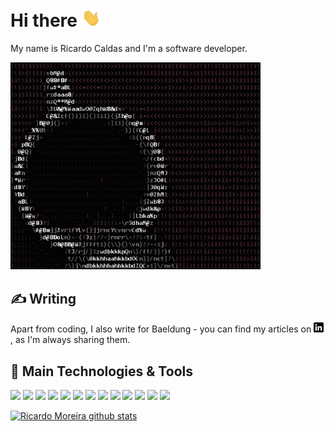 # Hi there <img src="https://raw.githubusercontent.com/ricardomoreirab/ricardomoreirab/master/wave.gif" width="30px">

My name is Ricardo Caldas and I'm a software developer.

<img src="https://raw.githubusercontent.com/ricardomoreirab/ricardomoreirab/master/programming.gif" width="400px">

## &#x270d; Writing

Apart from coding, I also write for Baeldung - you can find my articles on [![LinkedIn][3.2]][3], as I'm always sharing them.

## 🔧 Main Technologies & Tools
![](https://img.shields.io/badge/OS-Linux-informational?style=flat&logo=linux&logoColor=white&color=2bbc8a)
![](https://img.shields.io/badge/OS-Windows-informational?style=flat&logo=windows&logoColor=white&color=2bbc8a)
![](https://img.shields.io/badge/Editor-IntelliJ_IDEA-informational?style=flat&logo=intellij-idea&logoColor=white&color=2bbc8a)
![](https://img.shields.io/badge/Language-JavaScript-informational?style=flat&logo=javascript&logoColor=white&color=2bbc8a)
![](https://img.shields.io/badge/Language-Java-informational?style=flat&logo=java&logoColor=white&color=2bbc8a)
![](https://img.shields.io/badge/Language-Kotlin-informational?style=flat&logo=kotlin&logoColor=white&color=2bbc8a)
![](https://img.shields.io/badge/Framework-Spring-informational?style=flat&logo=spring&logoColor=white&color=2bbc8a)
![](https://img.shields.io/badge/Framework-Quarkus-informational?style=flat&logo=quarkus&logoColor=white&color=2bbc8a)
![](https://img.shields.io/badge/Tools-Docker-informational?style=flat&logo=docker&logoColor=white&color=2bbc8a)
![](https://img.shields.io/badge/Tools-Gradle-informational?style=flat&logo=gradle&logoColor=white&color=2bbc8a)
![](https://img.shields.io/badge/Cloud-Amazon_Web_Services-informational?style=flat&logo=amazon&logoColor=white&color=2bbc8a)
![](https://img.shields.io/badge/Database-MongoDB-informational?style=flat&logo=mongodb&logoColor=white&color=2bbc8a)
![](https://img.shields.io/badge/Database-MySQL-informational?style=flat&logo=mysql&logoColor=white&color=2bbc8a)



[![Ricardo Moreira github stats](https://github-readme-stats.vercel.app/api?username=ricardomoreirab&hide=issues,stars&count_private=trueshow_icons=true&theme=dark)](https://github.com/anuraghazra/github-readme-stats)


[3.2]: https://raw.githubusercontent.com/ricardomoreirab/ricardomoreirab/master/linkedin-3-16.png (LinkedIn)
[3]: https://www.linkedin.com/in/ricardombc/
